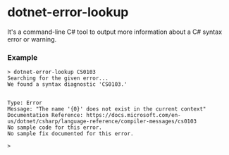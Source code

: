 # dotnet-error-lookup
It's a command-line C# tool to output more information about a C# syntax error or warning.

### Example
```
> dotnet-error-lookup CS0103
Searching for the given error...
We found a syntax diagnostic 'CS0103.'


Type: Error
Message: "The name '{0}' does not exist in the current context"
Documentation Reference: https://docs.microsoft.com/en-us/dotnet/csharp/language-reference/compiler-messages/cs0103
No sample code for this error.
No sample fix documented for this error.

> 
```
